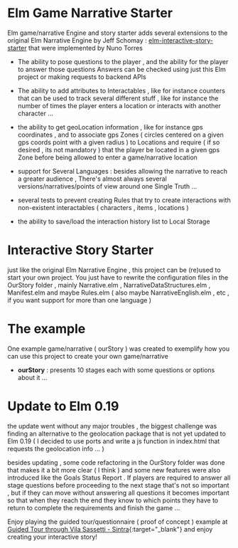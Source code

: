 # Elm Game Narrative Starter

 Elm game/narrative Engine and story starter
adds several extensions to the original Elm Narrative Engine by Jeff Schomay  :
[elm-interactive-story-starter](https://github.com/jschomay/elm-interactive-story-starter)
that were implemented by Nuno Torres


- The ability to pose questions to the player , and the ability for the player to answer those questions
Answers can be checked using just this Elm project or  making  requests to backend APIs

- The ability to add attributes to Interactables , like for instance counters that can be used
to track several different stuff , like for instance the number of times the player enters a location or interacts with another character ...

- the ability to get geoLocation information  , like for instance gps coordinates , and to associate
gps Zones ( circles centered on a given gps coords point with a given radius ) to Locations
and require ( if so desired , its not mandatory ) that the player be located in a given gps Zone
before being allowed to enter a game/narrative location

- support for Several Languages : besides allowing the narrative to reach a greater audience ,
There's almost always several versions/narratives/points of view
around one Single Truth ...

- several tests to prevent  creating Rules that try to create interactions with non-existent interactables ( characters , items , locations )

- the ability to save/load the interaction history list to Local Storage



# Interactive Story Starter

just like the original Elm Narrative Engine , this project can be (re)used to start your own project.
You just have to rewrite the configuration files in the OurStory folder , mainly   Narrative.elm , NarrativeDataStructures.elm  , Manifest.elm and maybe Rules.elm ( also maybe NarrativeEnglish.elm , etc ,  if you want support for more than one language )


# The example
One example game/narrative ( ourStory  ) was created
to exemplify how you can use this project to create your own game/narrative


-  __ourStory__ : presents 10 stages each with some questions or options  about it ...


# Update to Elm 0.19
the update went without any major troubles , the biggest challenge was finding  an alternative to the geolocation package that is not yet  updated to Elm 0.19 ( I decided to use ports and write a js function in index.html that requests the geolocation info ... )


besides updating ,  some code refactoring in the OurStory folder was done that makes it a bit more clear ( I think )
and some new features were also introduced like the Goals Status Report . If players are required to
answer all stage questions before proceeding to the next stage that's not so important , but if they
can move without answering all questions it becomes important so that when they reach the end they know
to which points they have to return to complete the requirements and  finish the game ...


Enjoy playing the  guided tour/questionnaire ( proof of concept ) example at
[Guided Tour through Vila Sassetti - Sintra](https://sintraubuntuer.github.io/pages/guided-tour-through-vila-sassetti-sintra.html){:target="_blank"}
and enjoy creating your interactive story!
